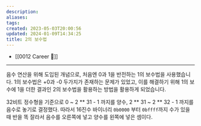 ```yaml
---
description:
aliases: 
tags: 
created: 2023-05-03T20:00:56
updated: 2024-01-09T14:34:25
title: 2의 보수법
---
```

- [[0012 Career 💼]]
---
음수 연산을 위해 도입된 개념으로, 처음엔 0과 1을 반전하는 1의 보수법을 사용했습니다. 1의 보수법은 +0과 -0 두가지가 존재하는 문제가 있었고, 이를 해결하기 위해 1의 보수에 1을 더한 결과인 2의 보수법을 활용하는 방법을 활용하게 되었습니다.

32비트 정수형을 기준으로 0 ~ 2 ** 31 - 1 까지를 양수, 2 ** 31 ~ 2 ** 32 - 1 까지를 음수로 놓기로 결정했다. 따라서 16진수 바이너리 `0b0000` 부터 `0bffff`까지 수가 있을때 반을 똑 잘라서 음수를 오른쪽에 넣고 양수를 왼쪽에 넣은 셈이다.
